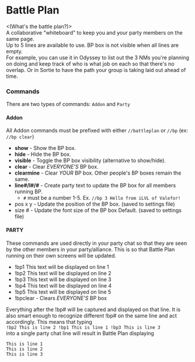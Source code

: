 # Battle Plan
<(What's the battle plan?)>  
A collaborative "whiteboard" to keep you and your party members on the same page.  
Up to 5 lines are available to use. BP box is not visible when all lines are empty.  
For example, you can use it in Odyssey to list out the 3 NMs you're planning on doing and keep track of who is what job on each so that there's no overlap. Or in Sortie to have the path your group is taking laid out ahead of time.

### Commands
There are two types of commands: `Addon` and `Party`  

#### Addon
All Addon commands must be prefixed with either `//battleplan` or `//bp` (ex: `//bp clear`)
- **show** - Show the BP box.
- **hide** - Hide the BP box.
- **visible** - Toggle the BP box visibility (alternative to show/hide).
- **clear** - Clear *EVERYONE'S* BP box.
- **clearmine** - Clear *YOUR* BP box. Other people\'s BP boxes remain the same.
- **line#/l#/#** - Create party text to update the BP box for all members running BP.
  - `#` must be a number 1-5. Ex. `//bp 3 Hello from iLVL of Valefor!`
- pos x y - Update the position of the BP box. (saved to settings file)
- size # - Update the font size of the BP box Default. (saved to settings file)

#### PARTY
These commands are used directly in your party chat so that they are seen by the other members in your party/alliance. This is so that Battle Plan running on their own screens will be updated.
- !bp1 This text will be displayed on line 1
- !bp2 This text will be displayed on line 2
- !bp3 This text will be displayed on line 3
- !bp4 This text will be displayed on line 4
- !bp5 This text will be displayed on line 5
- !bpclear - Clears *EVERYONE'S* BP box

Everything after the !bp# will be captured and displayed on that line. It is also smart enough to recognize different !bp# on the same line and act accordingly. This means that typing  
`!bp2 This is line 2 !bp1 This is line 1 !bp3 This is line 3`  
into a single party chat line will result in Battle Plan displaying
```
This is line 1
This is line 2
This is line 3
```
